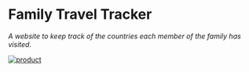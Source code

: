 # Family Travel Tracker

_A website to keep track of the countries each member of the family has visited._

[![product](https://postimage.me/images/2024/07/05/product.png)](https://postimage.me/image/product.0tmsX)
